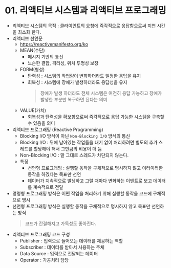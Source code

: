 # 01. 리액티브 시스템과 리액티브 프로그래밍
- 리액티브 시스템의 목적 : 클라이언트의 요청에 즉각적으로 응답함으로써 지연 시간을 최소화 한다.
- 리액티브 선언문
    - https://reactivemanifesto.org/ko
    - MEAN(수단)
        - 메시지 기반의 통신
        - 느슨한 결합, 격리성, 위치 투명성 보장
    - FORM(형성)
        - 탄력성 : 시스템의 작업량이 변화하더라도 일정한 응답을 유지
        - 회복성 : 시스템에 장애가 발생하더라도 응답성을 유지
          > 장애가 발생 하더라도 전체 시스템은 여전히 응답 가능하고 장애가 발생한 부분만 복구하면 된다는 의미
    - VALUE(가치)
        - 회복성과 탄력성을 확보함으로써 즉각적으로 응답 가능한 시스템을 구축할 수 있음을 의미
- 리액티브 프로그래밍 (Reactive Programming)
    - Blocking I/O 방식이 아닌 `Non-Blocking I/O` 방식의 통신
    - Blocking I/O : 뒤에 남아있는 작업들을 대기 없이 처리하려면 별도의 추가 스레드를 할당해야 해서 그만큼의 비용이 더 듬
    - Non-Blocking I/O : 말 그대로 스레드가 차단되지 않는다.
    - 특징
        - 선언형 프로그래밍 : 실행할 동작을 구체적으로 명시하지 않고 이러이러한 동작을 하겠다는 목표만 선언
        - 데이터가 지속적으로 발생하고 그럴 때마다 변화하는 이벤트로 보고 데이터를 계속적으로 전달
- 명령형 프로그래밍 방식은 어떤 작업을 처리하기 위해 실행할 동작을 코드에 구체적으로 명시
- 선언형 프로그래밍 방식은 실행할 동작을 구체적으로 명시하지 않고 목표만 선언하는 방식
  > 코드가 간결해지고 가독성도 좋아진다.
- 리액티브 프로그래밍 코드 구성
    - Publisher : 입력으로 들어오는 데이터를 제공하는 역할
    - Subscriber : 데이터를 받아서 사용하는 주체
    - Data Source : 입력으로 전달되는 데이터
    - Operator : 가공처리 담당